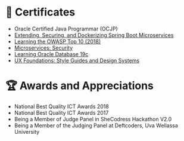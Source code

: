 # 🥇 Certificates 
- Oracle Certified Java Programmar (OCJP)
- [Extending, Securing, and Dockerizing Spring Boot Microservices](https://www.linkedin.com/learning/certificates/a3dd21c19d187edb2f0b99bd60f123d6d12e34269aa143533f54a536dbece410?trk=backfilled_certificate)
- [Learning the OWASP Top 10 (2018)](https://www.linkedin.com/learning/certificates/4af45d7bb6d858800912527ed6b0558d64351a8cba559a7a07a41bbdccc476fc?trk=backfilled_certificate)
- [Microservices: Security](https://www.linkedin.com/learning/certificates/7ceb07fbd9f32ea2db115c4446eedebf2f01826c167cd8c6b6224ef2e492fc93?trk=backfilled_certificate)
- [Learning Oracle Database 19c](https://www.linkedin.com/learning/certificates/00ac1312e3203070d9ba4320a93b42d963bde668bd484f5673bebff2ab8a60b0?trk=backfilled_certificate)
- [UX Foundations: Style Guides and Design Systems](https://www.linkedin.com/learning/certificates/9fe5d0584a8936162fa51d106e73e733dd8336b657a249bb3f132dc383248e66?trk=backfilled_certificate)

# 🏆 Awards and Appreciations 
- National Best Quality ICT Awards 2018
- National Best Quality ICT Awards 2017
- Being a Member of Judge Panel in SheCodress Hackathon V2.0
- Being a Member of the Judging Panel at Deftcoders, Uva Wellassa University
